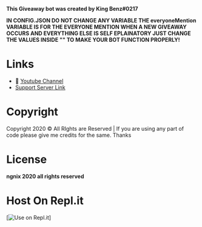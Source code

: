 **This Giveaway bot was created by King Benz#0217**

**IN CONFIG.JSON DO NOT CHANGE ANY VARIABLE THE everyoneMention VARIABLE IS FOR THE EVERYONE MENTION WHEN A NEW GIVEAWAY OCCURS AND EVERYTHING ELSE IS SELF EPLAINATORY JUST CHANGE THE VALUES 
INSIDE "" TO MAKE YOUR BOT FUNCTION PROPERLY!**
# Links
- 🔗 [Youtube Channel](https://www.youtube.com/channel/UCyIdkBKTICWpin3HHac10Pg)
- [Support Server Link](https://discord.gg/uwQkmAwGKU)
# Copyright 
Copyright 2020 © All RIghts are Reserved | If you are using any part of code please give me credits for the same. Thanks

# License
**ngnix 2020 all rights reserved**

# Host On Repl.it
[![Use on Repl.it](https://replit.com/@KingBenz/Giveaway-Bot-2)]
